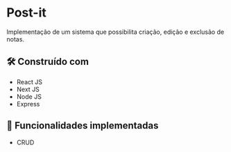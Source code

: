 # Post-it

Implementação de um sistema que possibilita criação, edição e exclusão de notas.

## 🛠️ Construído com

* React JS
* Next JS
* Node JS
* Express

## 🚀 Funcionalidades implementadas

* CRUD

<!--
## 📄 Screenshots

Este projeto está sob a licença (sua licença) - veja o arquivo [LICENSE.md](https://github.com/usuario/projeto/licenca) para detalhes.
-->
